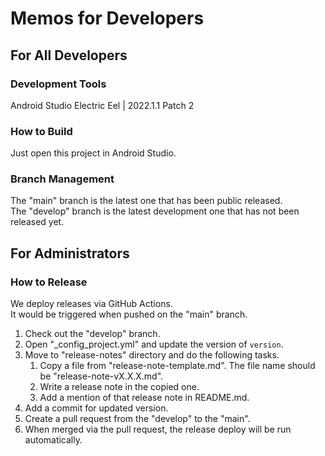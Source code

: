 # Memos for Developers

## For All Developers

### Development Tools

Android Studio Electric Eel &#124; 2022.1.1 Patch 2

### How to Build

Just open this project in Android Studio.  

### Branch Management

The "main" branch is the latest one that has been public released.  
The "develop" branch is the latest development one that has not been released yet.

## For Administrators

### How to Release

We deploy releases via GitHub Actions.  
It would be triggered when pushed on the "main" branch.

1. Check out the "develop" branch.
2. Open "_config_project.yml" and update the version of `version`.
3. Move to "release-notes" directory and do the following tasks.
   1. Copy a file from "release-note-template.md". The file name should be "release-note-vX.X.X.md".
   2. Write a release note in the copied one.
   3. Add a mention of that release note in README.md.
4. Add a commit for updated version.
5. Create a pull request from the "develop" to the "main".
6. When merged via the pull request, the release deploy will be run automatically.
